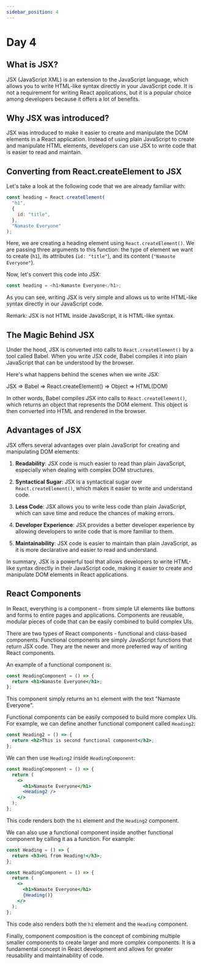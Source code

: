 ```yaml
---
sidebar_position: 4
---
```


# Day 4

## What is JSX?

JSX (JavaScript XML) is an extension to the JavaScript language, which allows you to write HTML-like syntax directly in your JavaScript code. It is not a requirement for writing React applications, but it is a popular choice among developers because it offers a lot of benefits.

## Why JSX was introduced?

JSX was introduced to make it easier to create and manipulate the DOM elements in a React application. Instead of using plain JavaScript to create and manipulate HTML elements, developers can use JSX to write code that is easier to read and maintain.

## Converting from React.createElement to JSX

Let's take a look at the following code that we are already familiar with:

```javascript
const heading = React.createElement(
  "h1",
  {
    id: "title",
  },
  "Namaste Everyone"
);
```

Here, we are creating a heading element using `React.createElement()`. We are passing three arguments to this function: the type of element we want to create (`h1`), its attributes (`id: "title"`), and its content (`"Namaste Everyone"`).

Now, let's convert this code into JSX:

```javascript
const heading = <h1>Namaste Everyone</h1>;
```

As you can see, writing JSX is very simple and allows us to write HTML-like syntax directly in our JavaScript code.

Remark: JSX is not HTML inside JavaScript, it is HTML-like syntax.

## The Magic Behind JSX

Under the hood, JSX is converted into calls to `React.createElement()` by a tool called Babel. When you write JSX code, Babel compiles it into plain JavaScript that can be understood by the browser.

Here's what happens behind the scenes when we write JSX:

JSX => Babel => React.createElement() => Object => HTML(DOM)

In other words, Babel compiles JSX into calls to `React.createElement()`, which returns an object that represents the DOM element. This object is then converted into HTML and rendered in the browser.

## Advantages of JSX

JSX offers several advantages over plain JavaScript for creating and manipulating DOM elements:

1. **Readability**: JSX code is much easier to read than plain JavaScript, especially when dealing with complex DOM structures.

2. **Syntactical Sugar**: JSX is a syntactical sugar over `React.createElement()`, which makes it easier to write and understand code.

3. **Less Code**: JSX allows you to write less code than plain JavaScript, which can save time and reduce the chances of making errors.

4. **Developer Experience**: JSX provides a better developer experience by allowing developers to write code that is more familiar to them.

5. **Maintainability**: JSX code is easier to maintain than plain JavaScript, as it is more declarative and easier to read and understand.

In summary, JSX is a powerful tool that allows developers to write HTML-like syntax directly in their JavaScript code, making it easier to create and manipulate DOM elements in React applications.

## React Components

In React, everything is a component - from simple UI elements like buttons and forms to entire pages and applications. Components are reusable, modular pieces of code that can be easily combined to build complex UIs.

There are two types of React components - functional and class-based components. Functional components are simply JavaScript functions that return JSX code. They are the newer and more preferred way of writing React components.

An example of a functional component is:

```jsx
const HeadingComponent = () => {
  return <h1>Namaste Everyone</h1>;
};
```

This component simply returns an `h1` element with the text "Namaste Everyone".

Functional components can be easily composed to build more complex UIs. For example, we can define another functional component called `Heading2`:

```jsx
const Heading2 = () => {
  return <h2>This is second functional component</h2>;
};
```

We can then use `Heading2` inside `HeadingComponent`:

```jsx
const HeadingComponent = () => {
  return (
    <>
      <h1>Namaste Everyone</h1>
      <Heading2 />
    </>
  );
};
```

This code renders both the `h1` element and the `Heading2` component.

We can also use a functional component inside another functional component by calling it as a function. For example:

```jsx
const Heading = () => {
  return <h3>Hi from Heading!</h3>;
};

const HeadingComponent = () => {
  return (
    <>
      <h1>Namaste Everyone</h1>
      {Heading()}
    </>
  );
};
```

This code also renders both the `h1` element and the `Heading` component.

Finally, component composition is the concept of combining multiple smaller components to create larger and more complex components. It is a fundamental concept in React development and allows for greater reusability and maintainability of code.
